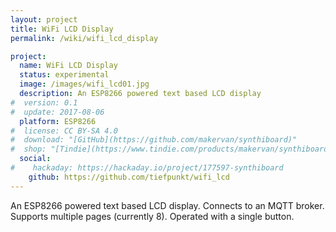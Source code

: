 ```yaml
---
layout: project
title: WiFi LCD Display
permalink: /wiki/wifi_lcd_display

project:
  name: WiFi LCD Display
  status: experimental
  image: /images/wifi_lcd01.jpg
  description: An ESP8266 powered text based LCD display
#  version: 0.1
#  update: 2017-08-06
  platform: ESP8266
#  license: CC BY-SA 4.0
#  download: "[GitHub](https://github.com/makervan/synthiboard)"
#  shop: "[Tindie](https://www.tindie.com/products/makervan/synthiboard/)"
  social:
#    hackaday: https://hackaday.io/project/177597-synthiboard
    github: https://github.com/tiefpunkt/wifi_lcd
---
```


An ESP8266 powered text based LCD display. Connects to an MQTT broker. Supports multiple pages (currently 8). Operated with a single button.
